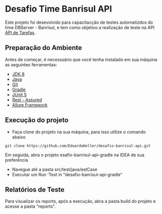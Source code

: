 # Desafio Time Banrisul API

Este projeto foi desevolvido para capacitacção de testes automatizdos do time DBServer - Banrisul, e tem como objetivo a realização de teste na API [API de Tarefas](https://apidetarefas.docs.apiary.io/%23reference/0/contatos).

## Preparação do Ambiente

Antes de começar, é necesssário que você tenha instalado em sua máquina as seguintes ferramentas:

- [JDK 8](https://www.oracle.com/br/java/technologies/javase/javase-jdk8-downloads.html)
- [Java](https://www.java.com/pt-BR/)
- [Git](https://git-scm.com)
- [Gradle](https://gradle.org)
- [JUnit 5](https://junit.org/junit5/)
- [Rest - Assured](https://rest-assured.io)
- [Allure Framework](https://docs.qameta.io/allure/)

## Execução do projeto

* Faça clone do projeto na sua máquina, para isso utilize o comando abaixo

```
git clone https://github.com/EduardaKeller/desafio-banrisul-api.git
```
Em seguida, abra o projeto esafio-banrisul-api-gradle na IDEA de sua preferência
- Navegue até a pasta src/test/java/estCase
- Executar um Run 'Test in "desafio-banrisul-api-gradle"

## Relatórios de Teste

Para visualizar os reports, após a execução, abra a pasta build do projeto e acesse a pasta "reports".









